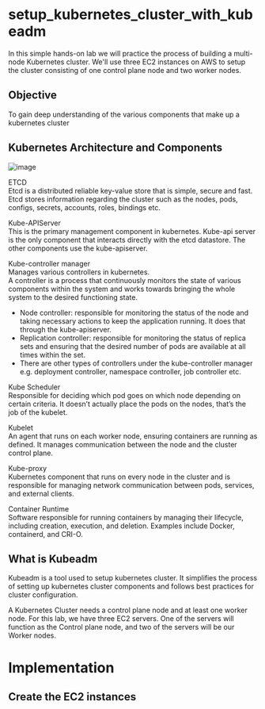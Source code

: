 # setup_kubernetes_cluster_with_kubeadm
In this simple hands-on lab we will practice the process of building a multi-node Kubernetes cluster. We'll use three EC2 instances on AWS to setup the cluster consisting of one control plane node and two worker nodes. <br>

## Objective
To gain deep understanding of the various components that make up a kubernetes cluster <br>

## Kubernetes Architecture and Components
![image](https://github.com/user-attachments/assets/7ad98bb6-c269-4b1f-8c7f-fc4146ebeeea) <br>

ETCD <br>
Etcd is a distributed reliable key-value store that is simple, secure and fast. Etcd stores information regarding the cluster such as the nodes, pods, configs, secrets, accounts, roles, bindings etc. <br>

Kube-APIServer <br>
This is the primary management component in kubernetes. Kube-api server is the only component that interacts directly with the etcd datastore. The other components use the kube-apiserver. <br>

Kube-controller manager <br>
Manages various controllers in kubernetes. <br>
A controller is a process that continuously monitors the state of various components within the system and works towards bringing the whole system to the desired functioning state. <br>
- Node controller: responsible for monitoring the status of the node and taking necessary actions to keep the application running. It does that through the kube-apiserver. <br>
- Replication controller: responsible for monitoring the status of replica sets and ensuring that the desired number of pods are available at all times within the set. <br>
- There are other types of controllers under the kube-controller manager e.g. deployment controller, namespace controller, job controller etc. <br>

Kube Scheduler <br>
Responsible for deciding which pod goes on which node depending on certain criteria. It doesn’t actually place the pods on the nodes, that’s the job of the kubelet. <br>

Kubelet <br>
An agent that runs on each worker node, ensuring containers are running as defined. It manages communication between the node and the cluster control plane. <br>

Kube-proxy <br>
Kubernetes component that runs on every node in the cluster and is responsible for managing network communication between pods, services, and external clients. <br>

Container Runtime <br>
Software responsible for running containers by managing their lifecycle, including creation, execution, and deletion. Examples include Docker, containerd, and CRI-O. <br>



## What is Kubeadm 
Kubeadm is a tool used to setup kubernetes cluster. It simplifies the process of setting up kubernetes cluster components and follows best practices for cluster configuration. <br>


A Kubernetes Cluster needs a control plane node and at least one worker node. For this lab, we have three EC2 servers. One of the servers will function as the Control plane node, and two of the servers will be our Worker nodes.


# Implementation

## Create the EC2 instances

